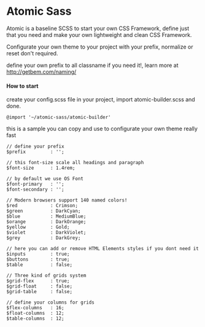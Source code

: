 Atomic Sass
=========
Atomic is a baseline SCSS to start your own CSS Framework, define just that you need and make your own lightweight and clean CSS Framework.

Configurate your own theme to your project with your prefix, normalize or reset don't required.

define your own prefix to all classname if you need it!, learn more at http://getbem.com/naming/

#### How to start

create your config.scss file in your project, import atomic-builder.scss and done.
```
@import '~/atomic-sass/atomic-builder'
```
this is a sample you can copy and use to configurate your own theme really fast

```
// define your prefix
$prefix         : '';

// this font-size scale all headings and paragraph
$font-size      : 1.4rem;

// by default we use OS Font
$font-primary   : '';
$font-secondary : '';

// Modern browsers support 140 named colors!
$red            : Crimson;
$green          : DarkCyan;
$blue           : MediumBlue;
$orange         : DarkOrange;
$yellow         : Gold;
$violet         : DarkViolet;
$grey           : DarkGrey;

// here you can add or remove HTML Elements styles if you dont need it
$inputs         : true;
$buttons        : true;
$table          : false;

// Three kind of grids system
$grid-flex      : true;
$grid-float     : false;
$grid-table     : false;

// define your columns for grids
$flex-columns   : 16;
$float-columns  : 12;
$table-columns  : 12;


```


[rholo]: <http://rholo.cl/labs/layout-base>
